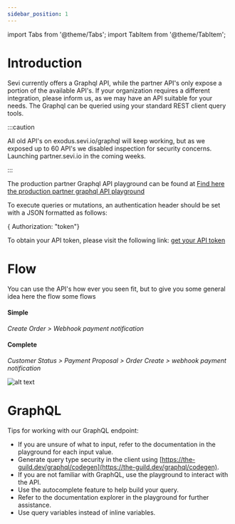 ```yaml
---
sidebar_position: 1
---
```

import Tabs from '@theme/Tabs';
import TabItem from '@theme/TabItem';

# Introduction

Sevi currently offers a Graphql API, while the partner API's only expose a portion of the available API's. If your organization requires a different integration, please inform us, as we may have an API suitable for your needs. The Graphql can be queried using your standard REST client query tools.


:::caution

All old API's on exodus.sevi.io/graphql will keep working, but as we exposed up to 60 API's we disabled inspection for security concerns. Launching partner.sevi.io in the coming weeks.

:::

The production partner Graphql API playground can be found at [Find here the production partner graphql API playground](https://partner.sevi.io/graphql)

To execute queries or mutations, an authentication header should be set with a JSON formatted as follows:

{ Authorization: "token"}

To obtain your API token, please visit the following link: [get your API token](/docs/developer/APItoken)

# Flow

You can use the API's how ever you seen fit, but to give you some general idea here the flow some flows

<!-- [![1683877949551](/img/api/apiFlow.jpg)]() -->

#### Simple

*Create Order > Webhook payment notification*

#### Complete

*Customer Status > Payment Proposal > Order Create > webhook payment notification*

![alt text](/img/api/apiFlow.jpg "flow")

# GraphQL

Tips for working with our GraphQL endpoint:

* If you are unsure of what to input, refer to the documentation in the playground for each input value.
* Generate query type security in the client using [https://the-guild.dev/graphql/codegen](https://the-guild.dev/graphql/codegen).
* If you are not familiar with GraphQL, use the playground to interact with the API.
* Use the autocomplete feature to help build your query.
* Refer to the documentation explorer in the playground for further assistance.
* Use query variables instead of inline variables.
